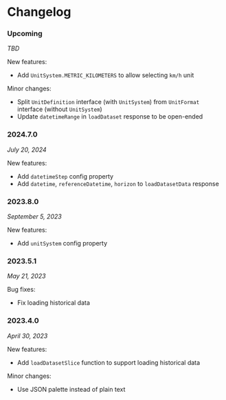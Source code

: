 # Changelog

### Upcoming

_TBD_

New features:

* Add `UnitSystem.METRIC_KILOMETERS` to allow selecting `km/h` unit

Minor changes:

* Split `UnitDefinition` interface (with `UnitSystem`) from `UnitFormat` interface (without `UnitSystem`)
* Update `datetimeRange` in `loadDataset` response to be open-ended

### 2024.7.0

_July 20, 2024_

New features:

* Add `datetimeStep` config property
* Add `datetime`, `referenceDatetime`, `horizon` to `loadDatasetData` response

### 2023.8.0

_September 5, 2023_

New features:

* Add `unitSystem` config property

### 2023.5.1

_May 21, 2023_

Bug fixes:

* Fix loading historical data

### 2023.4.0

_April 30, 2023_

New features:

* Add `loadDatasetSlice` function to support loading historical data

Minor changes:

* Use JSON palette instead of plain text
